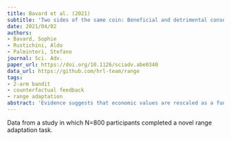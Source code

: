 ```yaml
---
title: Bavard et al. (2021)
subtitle: 'Two sides of the same coin: Beneficial and detrimental consequences of range adaptation in human reinforcement learning'
date: 2021/04/02
authors:
- Bavard, Sophie
- Rustichini, Aldo
- Palminteri, Stefano
journal: Sci. Adv.
paper_url: https://doi.org/10.1126/sciadv.abe0340
data_url: https://github.com/hrl-team/range
tags:
- 2-arm bandit
- counterfactual feedback
- range adaptation
abstract: 'Evidence suggests that economic values are rescaled as a function of the range of the available options. Although locally adaptive, range adaptation has been shown to lead to suboptimal choices, particularly notable in reinforcement learning (RL) situations when options are extrapolated from their original context to a new one. Range adaptation can be seen as the result of an adaptive coding process aiming at increasing the signal-to-noise ratio. However, this hypothesis leads to a counterintuitive prediction: Decreasing task difficulty should increase range adaptation and, consequently, extrapolation errors. Here, we tested the paradoxical relation between range adaptation and performance in a large sample of participants performing variants of an RL task, where we manipulated task difficulty. Results confirmed that range adaptation induces systematic extrapolation errors and is stronger when decreasing task difficulty. Last, we propose a range-adapting model and show that it is able to parsimoniously capture all the behavioral results.'
---
```


Data from a study in which N=800 participants completed a novel range adaptation task.
